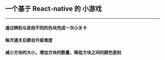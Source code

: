 ## 一个基于 React-native 的 小游戏
----

#### 通过辨别与其他不同的色块完成一次小关卡

#### 每次通关后都会升级难度

#### 减小方块的大小，增加方块的数量，降低方块之间的颜色差别
